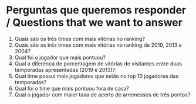 # Perguntas que queremos responder  / Questions that we want to answer 

1. Quais são os três times com mais vitórias no ranking?
2. Quais são os três times com mais vitórias no ranking de 2019, 2013 e 2004?
3. Qual foi o jogador que mais pontuou?
4. Qual a diferença de porcentagem de vitórias de visitantes entre duas temporadas apresentadas (2019 e 2013)?
5. Qual time possui mais jogadores que estão no top 10 jogadores das temporadas?
6. Qual foi o time que mais pontuou fora de casa?
7. Qual o jogador com maior taxa de acerto de arremessos de três pontos?



